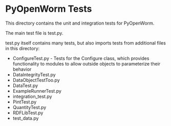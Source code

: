 PyOpenWorm Tests
================

This directory contains the unit and integration tests for PyOpenWorm.

The main test file is test.py.  

test.py itself contains many tests, but also imports tests from additional files
in this directory:

* ConfigureTest.py - Tests for the Configure class, which provides
  functionality to modules to allow outside objects to parameterize their
  behavior
* DataIntegrityTest.py
* DataObjectTestToo.py
* DataTest.py
* ExampleRunnerTest.py
* integration_test.py
* PintTest.py
* QuantityTest.py
* RDFLibTest.py
* test_data.py
